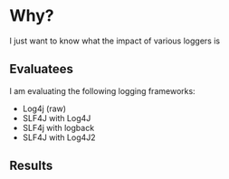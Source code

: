 # Why?

I just want to know what the impact of various loggers is

## Evaluatees
I am evaluating the following logging frameworks:
 - Log4j (raw)
 - SLF4J with Log4J
 - SLF4j with logback
 - SLF4J with Log4J2

## Results


